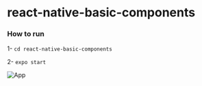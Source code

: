 # react-native-basic-components


### How to run
  1- `cd react-native-basic-components`
  
  2- `expo start`

![App](https://user-images.githubusercontent.com/3774972/82752101-129e5400-9dbc-11ea-98cf-008f55585216.png)
